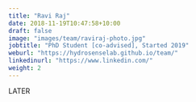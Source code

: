 ```yaml
---
title: "Ravi Raj"
date: 2018-11-19T10:47:58+10:00
draft: false
image: "images/team/raviraj-photo.jpg"
jobtitle: "PhD Student [co-advised], Started 2019"
weburl: "https://hydrosenselab.github.io/team/"
linkedinurl: "https://www.linkedin.com/"
weight: 2
---
```


LATER
